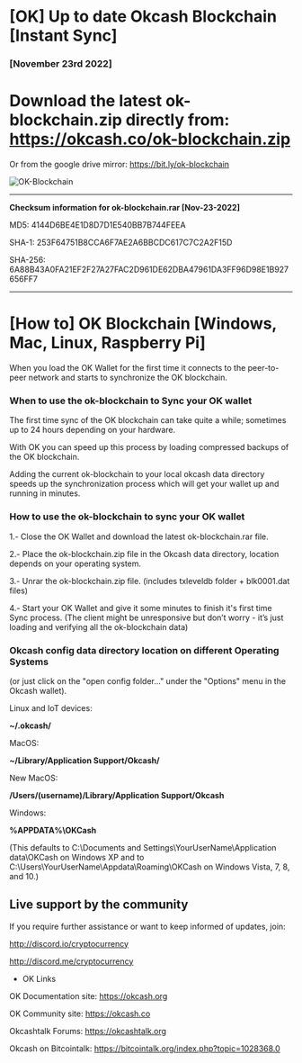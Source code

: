 # [OK] Up to date Okcash Blockchain [Instant Sync]

### [November 23rd 2022] 

# Download the latest ok-blockchain.zip directly from: https://okcash.co/ok-blockchain.zip 
Or from the google drive mirror: https://bit.ly/ok-blockchain

![OK-Blockchain](https://i.imgur.com/Ji5jRIT.png)

---------------------------

**Checksum information for ok-blockchain.rar [Nov-23-2022]**

MD5: 4144D6BE4E1D8D7D1E540BB7B744FEEA

SHA-1: 253F64751B8CCA6F7AE2A6BBCDC617C7C2A2F15D

SHA-256: 6A88B43A0FA21EF2F27A27FAC2D961DE62DBA47961DA3FF96D98E1B927656FF7


---------------------------

# [How to] OK Blockchain [Windows, Mac, Linux, Raspberry Pi]

When you load the OK Wallet for the first time it connects to the peer-to-peer network and starts to synchronize the OK blockchain. 

### When to use the ok-blockchain to Sync your OK wallet

The first time sync of the OK blockchain can take quite a while; sometimes up to 24 hours depending on your hardware. 

With OK you can speed up this process by loading compressed backups of the OK blockchain. 

Adding the current ok-blockchain to your local okcash data directory speeds up the synchronization process which will get your wallet up and running in minutes.

### How to use the ok-blockchain to sync your OK wallet

1.- Close the OK Wallet and download the latest ok-blockchain.rar file.

2.- Place the ok-blockchain.zip file in the Okcash data directory, location depends on your operating system.

3.- Unrar the ok-blockchain.zip file. (includes txleveldb folder + blk0001.dat files)

4.- Start your OK Wallet and give it some minutes to finish it's first time Sync process. 
(The client might be unresponsive but don’t worry - it’s just loading and verifying all the ok-blockchain data)

### Okcash config data directory location on different Operating Systems
(or just click on the "open config folder..." under the "Options" menu in the Okcash wallet).

Linux and IoT devices:

**~/.okcash/**

MacOS:

**~/Library/Application Support/Okcash/**

New MacOS:

**/Users/(username)/Library/Application Support/Okcash**

Windows:

**%APPDATA%\OKCash**

(This defaults to C:\Documents and Settings\YourUserName\Application data\OKCash on Windows XP and to C:\Users\YourUserName\Appdata\Roaming\OKCash on Windows Vista, 7, 8, and 10.)

## Live support by the community

If you require further assistance or want to keep informed of updates, join:

http://discord.io/cryptocurrency

http://discord.me/cryptocurrency

- OK Links 

OK Documentation site: https://okcash.org

OK Community site: https://okcash.co

Okcashtalk Forums: https://okcashtalk.org

Okcash on Bitcointalk: https://bitcointalk.org/index.php?topic=1028368.0

